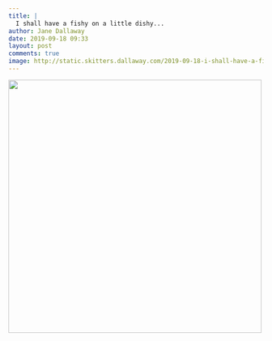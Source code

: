 ```yaml
---
title: |
  I shall have a fishy on a little dishy...
author: Jane Dallaway
date: 2019-09-18 09:33
layout: post
comments: true
image: http://static.skitters.dallaway.com/2019-09-18-i-shall-have-a-fishy-on-a-little-dishy-thumb-1-IMG-9910.JPG
---
```


<div>
        <a href="http://static.skitters.dallaway.com/2019-09-18-i-shall-have-a-fishy-on-a-little-dishy-fullsize-1-IMG-9910.JPG">
          <img src="http://static.skitters.dallaway.com/2019-09-18-i-shall-have-a-fishy-on-a-little-dishy-thumb-1-IMG-9910.JPG" width="500" height="500"/>
        </a>
      </div>


  
      